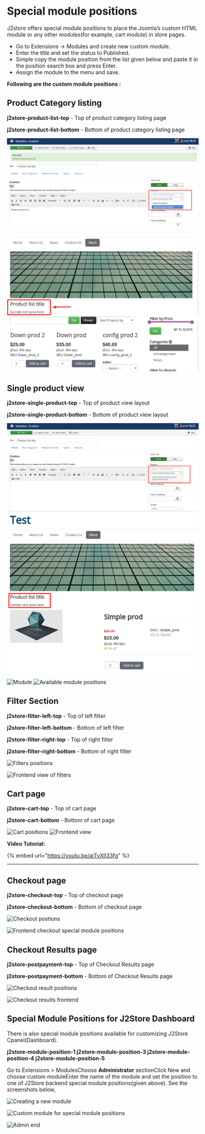# Special module positions

J2store offers special module positions to place the Joomla’s custom HTML module or any other modules(for example, cart module) in store pages.

* Go to Extensions -> Modules and create new custom module.
* Enter the title and set the status to Published.
* Simple copy the module position from the list given below and paste it in the position search box and press Enter.
* Assign the module to the menu and save.

**Following are the custom module positions :**

## Product Category listing <a href="#product-category-listing" id="product-category-listing"></a>

**j2store-product-list-top** - Top of product category listing page

**j2store-product-list-bottom** - Bottom of product category listing page

![Category listing position](https://raw.githubusercontent.com/j2store/doc-images/master/layout/special-module-positions/spl-mod-cat-list-pos.png)

![Category list frontend view](https://raw.githubusercontent.com/j2store/doc-images/master/layout/special-module-positions/spl-mod-cat-front.png)

## Single product view <a href="#single-product-view" id="single-product-view"></a>

**j2store-single-product-top** - Top of product view layout

**j2store-single-product-bottom** - Bottom of product view layout

![Item view position](https://raw.githubusercontent.com/j2store/doc-images/master/layout/special-module-positions/spl-mod-item-pos.png) ![Item view front](https://raw.githubusercontent.com/j2store/doc-images/master/layout/special-module-positions/spl-mod-item-front.png)

![Module](https://raw.githubusercontent.com/j2store/doc-images/master/layout/special-module-positions/spl\_mod\_pos\_module.png) ![Available module positions](https://raw.githubusercontent.com/j2store/doc-images/master/layout/special-module-positions/spl\_mod\_pos\_avail-mod-positions.png)

## Filter Section <a href="#filter-section" id="filter-section"></a>

**j2store-filter-left-top** - Top of left filter

**j2store-filter-left-bottom** - Bottom of left filter

**j2store-filter-right-top** - Top of right filter

**j2store-filter-right-bottom** - Bottom of right filter

![Filters positions](https://raw.githubusercontent.com/j2store/doc-images/master/layout/special-module-positions/spl\_mod\_pos-filters.png)

![Frontend view of filters](https://raw.githubusercontent.com/j2store/doc-images/master/layout/special-module-positions/spl\_mod\_pos\_filters\_front.png)

## Cart page <a href="#cart-page" id="cart-page"></a>

**j2store-cart-top** - Top of cart page

**j2store-cart-bottom** - Bottom of cart page

![Cart positions](https://raw.githubusercontent.com/j2store/doc-images/master/layout/special-module-positions/spl\_mod\_pos\_cart.png) ![Frontend view](https://raw.githubusercontent.com/j2store/doc-images/master/layout/special-module-positions/spl\_mod\_pos\_cart-front.png)

**Video Tutorial:**

{% embed url="https://youtu.be/aiTvXII33fg" %}

****

## Checkout page <a href="#checkout-page" id="checkout-page"></a>

**j2store-checkout-top** - Top of checkout page

**j2store-checkout-bottom** - Bottom of checkout page

&#x20;

![Checkout postions](https://raw.githubusercontent.com/j2store/doc-images/master/layout/special-module-positions/spl\_mod\_pos\_checkout.png)

![Frontend checkout special module positions](https://raw.githubusercontent.com/j2store/doc-images/master/layout/special-module-positions/spl\_mod\_pos\_checkout-front.png)

## Checkout Results page <a href="#checkout-results-page" id="checkout-results-page"></a>

**j2store-postpayment-top** - Top of Checkout Results page

**j2store-postpayment-bottom** - Bottom of Checkout Results page

&#x20;

![Checkout result positions](https://raw.githubusercontent.com/j2store/doc-images/master/layout/special-module-positions/spl\_mod\_pos\_check-results.png)

![Checkout results frontend](https://raw.githubusercontent.com/j2store/doc-images/master/layout/special-module-positions/spl\_mod\_pos\_check-res-front.png)

## Special Module Positions for J2Store Dashboard <a href="#special-module-positions-for-j2store-dashboard" id="special-module-positions-for-j2store-dashboard"></a>

There is also special module positions available for customizing J2Store Cpanel(Dashboard).

**j2store-module-position-1 j2store-module-position-3 j2store-module-position-4 j2store-module-position-5**

Go to Extensions > ModulesChoose **Administrator** sectionClick New and choose custom moduleEnter the name of the module and set the position to one of J2Store backend special module positions(given above). See the screenshots below,

![Creating a new module](https://raw.githubusercontent.com/j2store/doc-images/master/layout/special-module-positions/spl\_mod\_pos\_create-new-mod.png)

&#x20;

![Custom module for special module positions](https://raw.githubusercontent.com/j2store/doc-images/master/layout/special-module-positions/spl\_mod\_pos\_custom-mod.png)

![Admin end](https://raw.githubusercontent.com/j2store/doc-images/master/layout/special-module-positions/spl\_mod\_pos\_admin-end.png)
